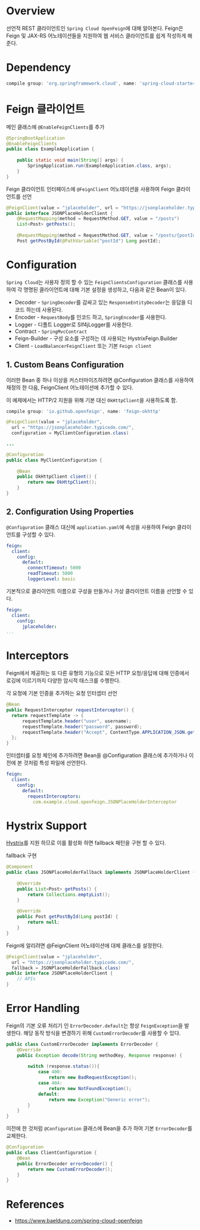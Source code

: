 # Overview
선언적 REST 클라이언트인 `Spring Cloud OpenFeign`에 대해 알아본다.
Feign은 Feign 및 JAX-RS 어노테이션들을 지원하여 웹 서비스 클라이언트를 쉽게 작성하게 해준다.

# Dependency
~~~groovy
compile group: 'org.springframework.cloud', name: 'spring-cloud-starter-openfeign'
~~~

# Feign 클라이언트
메인 클래스에 `@EnableFeignClients`를 추가
~~~java
@SpringBootApplication
@EnableFeignClients
public class ExampleApplication {
 
    public static void main(String[] args) {
        SpringApplication.run(ExampleApplication.class, args);
    }
}
~~~
Feign 클라이언트 인터페이스에 `@FeignClient` 어노테이션을 사용하여 Feign 클라이언트를 선언
~~~java
@FeignClient(value = "jplaceholder", url = "https://jsonplaceholder.typicode.com/")
public interface JSONPlaceHolderClient {
    @RequestMapping(method = RequestMethod.GET, value = "/posts")
    List<Post> getPosts();
 
    @RequestMapping(method = RequestMethod.GET, value = "/posts/{postId}", produces = "application/json")
    Post getPostById(@PathVariable("postId") Long postId);
~~~

# Configuration
`Spring Cloud`는 사용자 정의 할 수 있는 `FeignClientsConfiguration` 클래스를 사용하여 각 명명된 클라이언트에 대해
기본 설정을 생성하고, 다음과 같은 Bean이 있다.
* Decoder - `SpringDecoder`를 감싸고 있는 `ResponseEntityDecoder`는 응답을 디코드 하는데 사용된다.
* Encoder - `RequestBody`를 인코드 하고, `SpringEncoder`를 사용한다.
* Logger - 디폴트 Logger로 Slf4jLogger를 사용한다.
* Contract - `SpringMvcContract`
* Feign-Builder - 구성 요소를 구성하는 데 사용되는 HystrixFeign.Builder
* Client - `LoadBalancerFeignClient` 또는 기본 `Feign client`
## 1. Custom Beans Configuration
이러한 Bean 중 하나 이상을 커스터마이즈하려면 @Configuration 클래스를 사용하여 재정의 한 다음, FeignClient
어노테이션에 추가할 수 있다.

이 예제에서는 HTTP/2 지원을 위해 기본 대신 `OkHttpClient`을 사용하도록 함.
~~~groovy
compile group: 'io.github.openfeign', name: 'feign-okhttp'
~~~
~~~java
@FeignClient(value = "jplaceholder",
  url = "https://jsonplaceholder.typicode.com/",
  configuration = MyClientConfiguration.class)

...

@Configuration
public class MyClientConfiguration {
 
    @Bean
    public OkHttpClient client() {
        return new OkHttpClient();
    }
}
~~~

## 2. Configuration Using Properties
`@Configuration` 클래스 대신에 `application.yaml`에 속성을 사용하여 Feign 클라이언트를 구성할 수 있다.
~~~yaml
feign:
  client:
    config:
      default:
        connectTimeout: 5000
        readTimeout: 5000
        loggerLevel: basic
~~~
기본적으로 클라이언트 이름으로 구성을 만들거나 가상 클라이언트 이름을 선언할 수 있다.
~~~yaml
feign:
  client:
    config:
      jplaceholder:
...
~~~

# Interceptors
Feign에서 제공하는 또 다른 유형의 기능으로 모든 HTTP 요청/응답에 대해 인증에서 로깅에 이르기까지 
다양한 암시적 태스크를 수행한다.

각 요청에 기본 인증을 추가하는 요청 인터셉터 선언
~~~java
@Bean
public RequestInterceptor requestInterceptor() {
  return requestTemplate -> {
      requestTemplate.header("user", username);
      requestTemplate.header("password", password);
      requestTemplate.header("Accept", ContentType.APPLICATION_JSON.getMimeType());
  };
}
~~~

인터셉터를 요청 체인에 추가하려면 Bean을 @Configuration 클래스에 추가하거나 이전에 본 것처럼 
특성 파일에 선언한다.
~~~yaml
feign:
  client:
    config:
      default:
        requestInterceptors:
          com.example.cloud.openfeign.JSONPlaceHolderInterceptor
~~~

# Hystrix Support
[Hystrix](https://www.baeldung.com/spring-cloud-netflix-hystrix)를 지원 하므로 이를 활성화 하면 
fallback 패턴을 구현 할 수 있다.

fallback 구현
~~~java
@Component
public class JSONPlaceHolderFallback implements JSONPlaceHolderClient {
 
    @Override
    public List<Post> getPosts() {
        return Collections.emptyList();
    }
 
    @Override
    public Post getPostById(Long postId) {
        return null;
    }
}
~~~
Feign에 알리려면 @FeignClient 어노테이션에 대체 클래스를 설정한다.
~~~java
@FeignClient(value = "jplaceholder",
  url = "https://jsonplaceholder.typicode.com/",
  fallback = JSONPlaceHolderFallback.class)
public interface JSONPlaceHolderClient {
    // APIs
}
~~~

# Error Handling
Feign의 기본 오류 처리기 인 `ErrorDecoder.default`는 항상 `FeignException`을 발생한다.
해당 동작 방식을 변경하기 위해 `CustomErrorDecoder`를 사용할 수 있다.
~~~java
public class CustomErrorDecoder implements ErrorDecoder {
    @Override
    public Exception decode(String methodKey, Response response) {
 
        switch (response.status()){
            case 400:
                return new BadRequestException();
            case 404:
                return new NotFoundException();
            default:
                return new Exception("Generic error");
        }
    }
}
~~~

이전에 한 것처럼 `@Configuration` 클래스에 Bean을 추가 하여 기본 `ErrorDecoder`를 교체한다.
~~~java
@Configuration
public class ClientConfiguration {
    @Bean
    public ErrorDecoder errorDecoder() {
        return new CustomErrorDecoder();
    }
}
~~~

# References
* https://www.baeldung.com/spring-cloud-openfeign